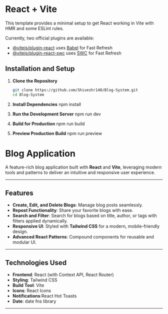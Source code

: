 # React + Vite

This template provides a minimal setup to get React working in Vite with HMR and some ESLint rules.

Currently, two official plugins are available:

- [@vitejs/plugin-react](https://github.com/vitejs/vite-plugin-react/blob/main/packages/plugin-react/README.md) uses [Babel](https://babeljs.io/) for Fast Refresh
- [@vitejs/plugin-react-swc](https://github.com/vitejs/vite-plugin-react-swc) uses [SWC](https://swc.rs/) for Fast Refresh

## Installation and Setup

1. **Clone the Repository**

   ```bash
   git clone https://github.com/Shiveshr140/Blog-System.git
   cd Blog-System

   ```

2. **Install Dependencies**
   npm install

3. **Run the Development Server**
   npm run dev

4. **Build for Production**
   npm run build

5. **Preview Production Build**
   npm run preview

# Blog Application

A feature-rich blog application built with **React** and **Vite**, leveraging modern tools and patterns to deliver an intuitive and responsive user experience.

---

## Features

- **Create, Edit, and Delete Blogs**: Manage blog posts seamlessly.
- **Repost Functionality**: Share your favorite blogs with ease.
- **Search and Filter**: Search for blogs based on title, author, or tags with filters applied dynamically.
- **Responsive UI**: Styled with **Tailwind CSS** for a modern, mobile-friendly design.
- **Advanced React Patterns**: Compound components for reusable and modular UI.

---

## Technologies Used

- **Frontend**: React (with Context API, React Router)
- **Styling**: Tailwind CSS
- **Build Tool**: Vite
- **Icons**: React Icons
- **Notifications**:React Hot Toasts
- **Date**: date fns library

---
